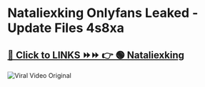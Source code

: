 
 # Nataliexking Onlyfans Leaked - Update Files 4s8xa

## <h2><a href="https://clipsfans.com/Nataliexking&ref=git">🔗 Click to LINKS ⏩⏩ 👉 🟢 Nataliexking </a></h2>

<a href="https://clipsfans.com/Nataliexking&ref=git" rel="nofollow" data-target="animated-image.originalLink"><img src="https://i.ibb.co.com/xMMVF88/686577567.gif" alt="Viral Video Original" style="max-width: 100%; display: inline-block;" data-target="animated-image.originalImage"></a>

